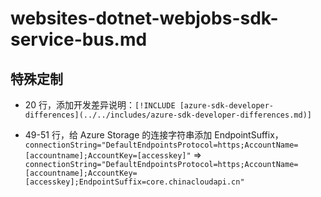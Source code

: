 # websites-dotnet-webjobs-sdk-service-bus.md

## 特殊定制

* 20 行，添加开发差异说明：`[!INCLUDE [azure-sdk-developer-differences](../../includes/azure-sdk-developer-differences.md)]`

* 49-51 行，给 Azure Storage 的连接字符串添加 EndpointSuffix，`connectionString="DefaultEndpointsProtocol=https;AccountName=[accountname];AccountKey=[accesskey]"` => `connectionString="DefaultEndpointsProtocol=https;AccountName=[accountname];AccountKey=[accesskey];EndpointSuffix=core.chinacloudapi.cn"`